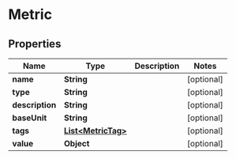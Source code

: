 

# Metric


## Properties

| Name | Type | Description | Notes |
|------------ | ------------- | ------------- | -------------|
|**name** | **String** |  |  [optional] |
|**type** | **String** |  |  [optional] |
|**description** | **String** |  |  [optional] |
|**baseUnit** | **String** |  |  [optional] |
|**tags** | [**List&lt;MetricTag&gt;**](MetricTag.md) |  |  [optional] |
|**value** | **Object** |  |  [optional] |




